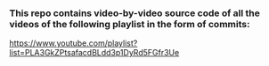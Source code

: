 ### This repo contains video-by-video source code of all the videos of the following playlist in the form of commits:
https://www.youtube.com/playlist?list=PLA3GkZPtsafacdBLdd3p1DyRd5FGfr3Ue
